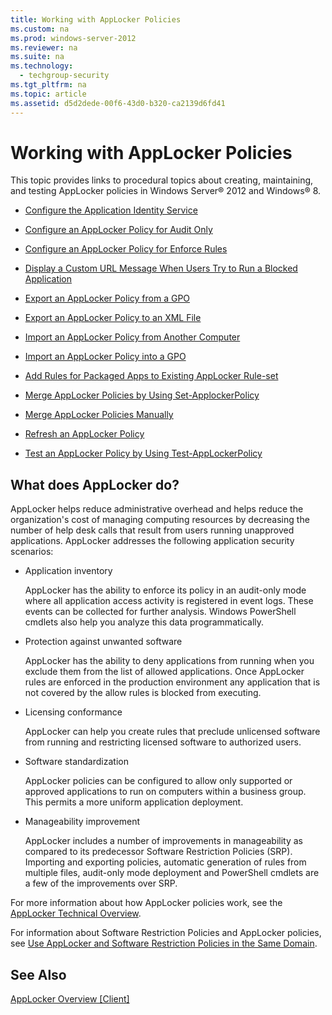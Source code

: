 ```yaml
---
title: Working with AppLocker Policies
ms.custom: na
ms.prod: windows-server-2012
ms.reviewer: na
ms.suite: na
ms.technology: 
  - techgroup-security
ms.tgt_pltfrm: na
ms.topic: article
ms.assetid: d5d2dede-00f6-43d0-b320-ca2139d6fd41
---
```

# Working with AppLocker Policies
This topic provides links to procedural topics about creating, maintaining, and testing AppLocker policies in Windows Server® 2012 and Windows® 8.

-   [Configure the Application Identity Service](Configure-the-Application-Identity-Service.md)

-   [Configure an AppLocker Policy for Audit Only](Configure-an-AppLocker-Policy-for-Audit-Only.md)

-   [Configure an AppLocker Policy for Enforce Rules](Configure-an-AppLocker-Policy-for-Enforce-Rules.md)

-   [Display a Custom URL Message When Users Try to Run a Blocked Application](Display-a-Custom-URL-Message-When-Users-Try-to-Run-a-Blocked-Application.md)

-   [Export an AppLocker Policy from a GPO](Export-an-AppLocker-Policy-from-a-GPO.md)

-   [Export an AppLocker Policy to an XML File](Export-an-AppLocker-Policy-to-an-XML-File.md)

-   [Import an AppLocker Policy from Another Computer](Import-an-AppLocker-Policy-from-Another-Computer.md)

-   [Import an AppLocker Policy into a GPO](Import-an-AppLocker-Policy-into-a-GPO.md)

-   [Add Rules for Packaged Apps to Existing AppLocker Rule-set](Add-Rules-for-Packaged-Apps-to-Existing-AppLocker-Rule-set.md)

-   [Merge AppLocker Policies by Using Set-ApplockerPolicy](Merge-AppLocker-Policies-by-Using-Set-ApplockerPolicy.md)

-   [Merge AppLocker Policies Manually](Merge-AppLocker-Policies-Manually.md)

-   [Refresh an AppLocker Policy](Refresh-an-AppLocker-Policy.md)

-   [Test an AppLocker Policy by Using Test-AppLockerPolicy](Test-an-AppLocker-Policy-by-Using-Test-AppLockerPolicy.md)

## What does AppLocker do?
AppLocker helps reduce administrative overhead and helps reduce the organization's cost of managing computing resources by decreasing the number of help desk calls that result from users running unapproved applications. AppLocker addresses the following application security scenarios:

-   Application inventory

    AppLocker has the ability to enforce its policy in an audit-only mode where all application access activity is registered in event logs. These events can be collected for further analysis. Windows PowerShell cmdlets also help you analyze this data programmatically.

-   Protection against unwanted software

    AppLocker has the ability to deny applications from running when you exclude them from the list of allowed applications.  Once AppLocker rules are enforced in the production environment any application that is not covered by the allow rules is blocked from executing.

-   Licensing conformance

    AppLocker can help you create rules that preclude unlicensed software from running and restricting licensed software to authorized users.

-   Software standardization

    AppLocker policies can be configured to allow only supported or approved applications to run on computers within a business group. This permits a more uniform application deployment.

-   Manageability improvement

    AppLocker includes a number of improvements in manageability as compared to its predecessor Software Restriction Policies (SRP). Importing and exporting policies, automatic generation of rules from multiple files, audit-only mode deployment and PowerShell cmdlets are a few of the improvements over SRP.

For more information about how AppLocker policies work, see the [AppLocker Technical Overview](assetId:///358610e4-88b2-40d0-b34d-dfd7ddee0ed9).

For information about Software Restriction Policies and AppLocker policies, see [Use AppLocker and Software Restriction Policies in the Same Domain](Use-AppLocker-and-Software-Restriction-Policies-in-the-Same-Domain.md).

## See Also
[AppLocker Overview \[Client\]](assetId:///1637ae87-5059-4d95-8c68-96f35cbc88c7)


